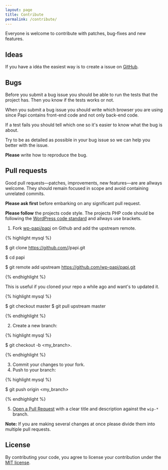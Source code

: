 ```yaml
---
layout: page
title: Contribute
permalink: /contribute/
---
```


Everyone is welcome to contribute with patches, bug-fixes and new features.

## Ideas

If you have a idéa the easiest way is to create a issue on [GitHub](https://github.com/wp-papi/papi/issues).

## Bugs

Before you submit a bug issue you should be able to run the tests that the project has. Then you know if the tests works or not.

When you submit a bug issue you should write which browser you are using since Papi contains front-end code and not only back-end code.

If a test fails you should tell which one so it's easier to know what the bug is about.

Try to be as detailed as possible in your bug issue so we can help you better with the issue.

**Please** write how to reproduce the bug.

## Pull requests

Good pull requests—patches, improvements, new features—are are allways welcome. They should remain focused in scope and avoid containing unrelated commits.

**Please ask first** before embarking on any significant pull request.

**Please follow** the projects code style. The projects PHP code should be following the [WordPress code standard](https://make.wordpress.org/core/handbook/coding-standards/php/) and allways use brackets.

1. Fork [wp-papi/papi](https://github.com/wp-papi/papi) on Github and add the upstream remote.

{% highlight mysql %}

$ git clone https://github.com/<your-username>/papi.git

$ cd papi

$ git remote add upstream https://github.com/wp-papi/papi.git

{% endhighlight %}

This is useful if you cloned your repo a while ago and want's to updated it.

{% highlight mysql %}

$ git checkout master
$ git pull upstream master

{% endhighlight %}

2. Create a new branch:

{% highlight mysql %}

$ git checkout -b <my_branch>.

{% endhighlight %}

3. Commit your changes to your fork.
4. Push to your branch:

{% highlight mysql %}

$ git push origin <my_branch>

{% endhighlight %}


5. [Open a Pull Request](https://help.github.com/articles/using-pull-requests/)
with a clear title and description against the `wip-*` branch.

**Note:**
If you are making several changes at once please divide them into multiple pull requests.

## License

By contributing your code, you agree to license your contribution under the [MIT license](https://github.com/wp-papi/papi/blob/master/LICENSE).
